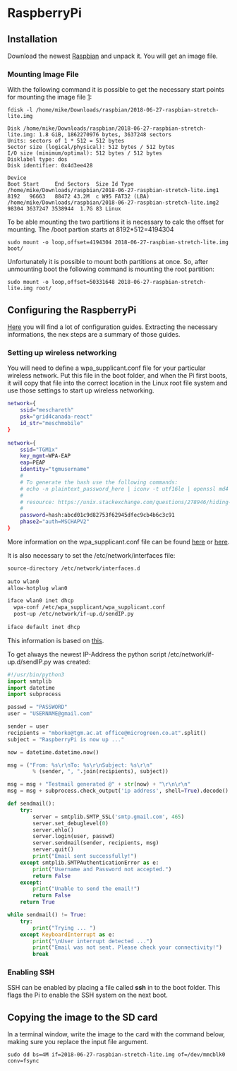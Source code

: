 # RaspberryPi

## Installation
Download the newest [Raspbian](https://www.raspberrypi.org/downloads/raspbian/) and unpack it. You will get an image file.  

### Mounting Image File
With the following command it is possible to get the necessary start points for mounting the image file [1](https://www.linuxquestions.org/questions/linux-general-1/how-to-mount-img-file-882386/):

	fdisk -l /home/mike/Downloads/raspbian/2018-06-27-raspbian-stretch-lite.img
	
	Disk /home/mike/Downloads/raspbian/2018-06-27-raspbian-stretch-lite.img: 1.8 GiB, 1862270976 bytes, 3637248 sectors
	Units: sectors of 1 * 512 = 512 bytes
	Sector size (logical/physical): 512 bytes / 512 bytes
	I/O size (minimum/optimal): 512 bytes / 512 bytes
	Disklabel type: dos
	Disk identifier: 0x4d3ee428
	
	Device                                                              Boot Start     End Sectors  Size Id Type
	/home/mike/Downloads/raspbian/2018-06-27-raspbian-stretch-lite.img1       8192   96663   88472 43.2M  c W95 FAT32 (LBA)
	/home/mike/Downloads/raspbian/2018-06-27-raspbian-stretch-lite.img2      98304 3637247 3538944  1.7G 83 Linux

To be able mounting the two partitions it is necessary to calc the offset for mounting. The /boot partion starts at 8192*512=4194304

	sudo mount -o loop,offset=4194304 2018-06-27-raspbian-stretch-lite.img boot/

Unfortunately it is possible to mount both partitions at once. So, after unmounting boot the following command is mounting the root partition:

	sudo mount -o loop,offset=50331648 2018-06-27-raspbian-stretch-lite.img root/

## Configuring the RaspberryPi
[Here](https://www.raspberrypi.org/documentation/configuration/) you will find a lot of configuration guides. Extracting the necessary informations, the nex steps are a summary of those guides.

### Setting up wireless networking
You will need to define a wpa_supplicant.conf file for your particular wireless network. Put this file in the boot folder, and when the Pi first boots, it will copy that file into the correct location in the Linux root file system and use those settings to start up wireless networking.  

```bash
network={
	ssid="meschareth"
	psk="grid4canada-react"
	id_str="meschmobile"
}
	
network={
	ssid="TGM1x"
	key_mgmt=WPA-EAP
	eap=PEAP
	identity="tgmusername"
	#
	# To generate the hash use the following commands:
	# echo -n plaintext_password_here | iconv -t utf16le | openssl md4
	#
	# resource: https://unix.stackexchange.com/questions/278946/hiding-passwords-in-wpa-supplicant-conf-with-wpa-eap-and-mschap-v2/278948
	#
	password=hash:abcd01c9d82753f62945dfec9cb4b6c3c91
	phase2="auth=MSCHAPV2"
}
```

More information on the wpa_supplicant.conf file can be found [here](https://www.raspberrypi.org/documentation/configuration/wireless/wireless-cli.md) or [here](https://w1.fi/wpa_supplicant/).

It is also necessary to set the /etc/network/interfaces file:

```bash
source-directory /etc/network/interfaces.d
	
auto wlan0
allow-hotplug wlan0

iface wlan0 inet dhcp
  wpa-conf /etc/wpa_supplicant/wpa_supplicant.conf
  post-up /etc/network/if-up.d/sendIP.py
	
iface default inet dhcp
```

This information is based on [this](https://weworkweplay.com/play/automatically-connect-a-raspberry-pi-to-a-wifi-network/).

To get always the newest IP-Address the python script /etc/network/if-up.d/sendIP.py was created:

```python
#!/usr/bin/python3
import smtplib
import datetime
import subprocess

passwd = "PASSWORD"
user = "USERNAME@gmail.com"

sender = user
recipients = "mborko@tgm.ac.at office@microgreen.co.at".split()
subject = "RaspberryPi is now up ..."

now = datetime.datetime.now()

msg = ("From: %s\r\nTo: %s\r\nSubject: %s\r\n"
        % (sender, ", ".join(recipients), subject))

msg = msg + "Testmail generated @" + str(now) + "\r\n\r\n"
msg = msg + subprocess.check_output('ip address', shell=True).decode()

def sendmail():
    try:
        server = smtplib.SMTP_SSL('smtp.gmail.com', 465)
        server.set_debuglevel(0)
        server.ehlo()
        server.login(user, passwd)
        server.sendmail(sender, recipients, msg)
        server.quit()
        print("Email sent successfully!")
    except smtplib.SMTPAuthenticationError as e:
        print("Username and Password not accepted.")
        return False
    except:
        print("Unable to send the email!")
        return False
    return True

while sendmail() != True:
    try:
        print("Trying ... ")
    except KeyboardInterrupt as e:
        print("\nUser interrupt detected ...")
        print("Email was not sent. Please check your connectivity!")
        break
```



### Enabling SSH
SSH can be enabled by placing a file called **ssh** in to the boot folder. This flags the Pi to enable the SSH system on the next boot.


## Copying the image to the SD card
In a terminal window, write the image to the card with the command below, making sure you replace the input file argument.

	sudo dd bs=4M if=2018-06-27-raspbian-stretch-lite.img of=/dev/mmcblk0 conv=fsync


